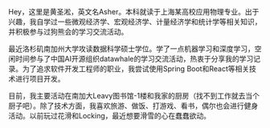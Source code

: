 Hey，这里是黄圣淞，英文名Asher。本科就读于上海某高校应用物理专业。出于兴趣，我自学过一些微观经济学、宏观经济学、计量经济学和统计学等相关知识，并积极参与过狗熊会的学习交流活动。

最近洛杉矶南加州大学攻读数据科学硕士学位。学了一点机器学习和深度学习，空闲时间参与了中国AI开源组织datawhale的学习交流活动，热衷于分享我的学习记录。为了追求软件开发工程师的职业，我尝试使用Spring Boot和React等相关技术进行项目开发。

目前，我主要活动在南加大Leavy图书馆-1楼和我家的厨房（找不到工作就去当个厨子吧）。除了技术方面，我喜欢旅游、做饭、打游戏、看书，偶尔也会进行健身活动。以前玩过花滑和Locking，最近想要滑雪的心在蠢蠢欲动。

[//]: # (##### 技术演讲)

[//]: # (- [React 国情咨文 2022][13] · 第七届中国开源年会 · 2023)

[//]: # (##### 媒体关注)

[//]: # (- [Hux 黄玄：从全局视角看 React 生态][14] · 直播 · 图灵 8 点半 · 2023)
[//]: # ([1]: //huangxuan.me/2015/07/09/js-module-7day/)